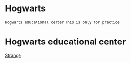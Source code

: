# Hogwarts
```Hogwarts educational center```
```This is only for practice```
# Hogwarts educational center
[Strange](@strange-bs)